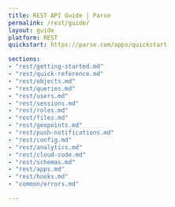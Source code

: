 ```yaml
---
title: REST API Guide | Parse
permalink: /rest/guide/
layout: guide
platform: REST
quickstart: https://parse.com/apps/quickstart

sections:
- "rest/getting-started.md"
- "rest/quick-reference.md"
- "rest/objects.md"
- "rest/queries.md"
- "rest/users.md"
- "rest/sessions.md"
- "rest/roles.md"
- "rest/files.md"
- "rest/geopoints.md"
- "rest/push-notifications.md"
- "rest/config.md"
- "rest/analytics.md"
- "rest/cloud-code.md"
- "rest/schemas.md"
- "rest/apps.md"
- "rest/hooks.md"
- "common/errors.md"

---
```

